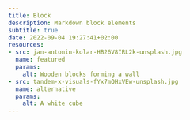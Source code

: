 ```yaml
---
title: Block
description: Markdown block elements
subtitle: true
date: 2022-09-04 19:27:41+02:00
resources:
- src: jan-antonin-kolar-HB26V8IRL2k-unsplash.jpg
  name: featured
  params:
    alt: Wooden blocks forming a wall
- src: tandem-x-visuals-fYx7mQHxVEw-unsplash.jpg
  name: alternative
  params:
    alt: A white cube
---
```

